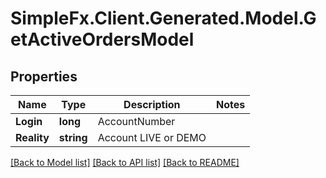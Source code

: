 # SimpleFx.Client.Generated.Model.GetActiveOrdersModel
## Properties

Name | Type | Description | Notes
------------ | ------------- | ------------- | -------------
**Login** | **long** | AccountNumber | 
**Reality** | **string** | Account LIVE or DEMO | 

[[Back to Model list]](../README.md#documentation-for-models) [[Back to API list]](../README.md#documentation-for-api-endpoints) [[Back to README]](../README.md)

